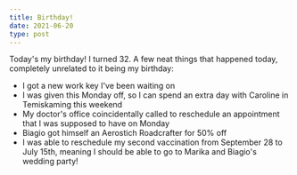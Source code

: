 ```yaml
---
title: Birthday!
date: 2021-06-20
type: post
---
```

Today's my birthday! I turned 32. A few neat things that happened today, completely unrelated to it being my birthday:

- I got a new work key I've been waiting on
- I was given this Monday off, so I can spend an extra day with Caroline in Temiskaming this weekend
- My doctor's office coincidentally called to reschedule an appointment that I was supposed to have on Monday
- Biagio got himself an Aerostich Roadcrafter for 50% off
- I was able to reschedule my second vaccination from September 28 to July 15th, meaning I should be able to go to Marika and Biagio's wedding party!
